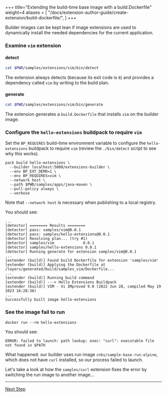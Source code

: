 +++
title="Extending the build-time base image with a build.Dockerfile"
weight=4
aliases = [
  "/docs/extension-author-guide/create-extension/build-dockerfile/",
  ]
+++

<!-- test:suite=dockerfiles;weight=4 -->

Builder images can be kept lean if image extensions are used to dynamically install the needed dependencies
for the current application.

### Examine `vim` extension

#### detect

<!-- test:exec -->
```bash
cat $PWD/samples/extensions/vim/bin/detect
```

The extension always detects (because its exit code is `0`) and provides a dependency called `vim` by writing to the build plan.

#### generate

<!-- test:exec -->
```bash
cat $PWD/samples/extensions/vim/bin/generate
```

The extension generates a `build.Dockerfile` that installs `vim` on the builder image.

### Configure the `hello-extensions` buildpack to require `vim`

Set the `BP_REQUIRES` build-time environment variable to configure the `hello-extensions` buildpack to require `vim` (review the `./bin/detect` script to see why this works).

<!-- test:exec -->
```
pack build hello-extensions \
  --builder localhost:5000/extensions-builder \
  --env BP_EXT_DEMO=1 \
  --env BP_REQUIRES=vim \
  --network host \
  --path $PWD/samples/apps/java-maven \
  --pull-policy always \
  --verbose
```

Note that `--network host` is necessary when publishing to a local registry.

You should see:

```
...
[detector] ======== Results ========
[detector] pass: samples/vim@0.0.1
[detector] pass: samples/hello-extensions@0.0.1
[detector] Resolving plan... (try #1)
[detector] samples/vim             0.0.1
[detector] samples/hello-extensions 0.0.1
[detector] Running generate for extension samples/vim@0.0.1
...
[extender (build)] Found build Dockerfile for extension 'samples/vim'
[extender (build)] Applying the Dockerfile at /layers/generated/build/samples_vim/Dockerfile...
...
[extender (build)] Running build command
[extender (build)] ---> Hello Extensions Buildpack
[extender (build)] VIM - Vi IMproved 9.0 (2022 Jun 28, compiled May 19 2023 16:28:36)
...
Successfully built image hello-extensions
```

### See the image fail to run

```
docker run --rm hello-extensions
```

You should see:

```
ERROR: failed to launch: path lookup: exec: "curl": executable file not found in $PATH
```

What happened: our builder uses run image `cnbs/sample-base-run:alpine`, which does not have `curl` installed, so our
  process failed to launch.

Let's take a look at how the `samples/curl` extension fixes the error by switching the run image to another image...

<!--+ if false+-->
---

<a href="/docs/for-buildpack-authors/tutorials/write-basic-extension/run-dockerfile-switch" class="button bg-pink">Next Step</a>
